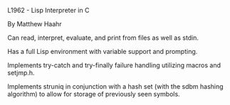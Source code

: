 L1962 - Lisp Interpreter in C

By Matthew Haahr


Can read, interpret, evaluate, and print from files as well as stdin.

Has a full Lisp environment with variable support and prompting.

Implements try-catch and try-finally failure handling utilizing macros and setjmp.h.

Implements struniq in conjunction with a hash set (with the sdbm hashing algorithm) to allow for storage of previously seen symbols.

